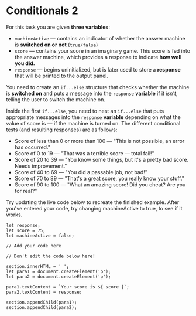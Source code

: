 # Conditionals 2

For this task you are given **three variables**:

- `machineActive` — contains an indicator of whether the answer machine is <strong>switched on or not</strong> (`true/false`)
- `score` — contains your score in an imaginary game. This score is fed into the answer machine, which provides a response to indicate <strong>how well you did.</strong>
- `response` — begins uninitialized, but is later used to store a <strong>response</strong> that will be printed to the output panel.

You need to create an `if...else` structure that checks whether the machine is <strong>switched on</strong> and puts a message into the `response` <strong>variable</strong> if it <em>isn't</em>, telling the user to switch the machine on.

Inside the first `if...else`, you need to nest an `if...else` that puts appropriate messages into the `response` <strong>variable</strong> depending on what the value of score is — if the machine is turned on. The different conditional tests (and resulting responses) are as follows:

- Score of less than 0 or more than 100 — "This is not possible, an error has occurred."
- Score of 0 to 19 — "That was a terrible score — total fail!"
- Score of 20 to 39 — "You know some things, but it\'s a pretty bad score. Needs improvement."
- Score of 40 to 69 — "You did a passable job, not bad!"
- Score of 70 to 89 — "That\'s a great score, you really know your stuff."
- Score of 90 to 100 — "What an amazing score! Did you cheat? Are you for real?"

Try updating the live code below to recreate the finished example. After you've entered your code, try changing machineActive to true, to see if it works.

    let response;
    let score = 75;
    let machineActive = false;

    // Add your code here

    // Don't edit the code below here!

    section.innerHTML = ' ';
    let para1 = document.createElement('p');
    let para2 = document.createElement('p');

    para1.textContent = `Your score is ${ score }`;
    para2.textContent = response;

    section.appendChild(para1);
    section.appendChild(para2);